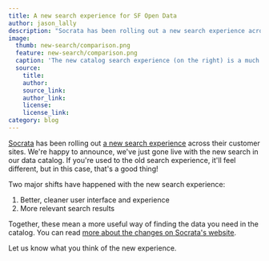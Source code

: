 ```yaml
---
title: A new search experience for SF Open Data
author: jason_lally
description: "Socrata has been rolling out a new search experience across their customer sites. We're happy to announce, we've just gone live with the new search in our data catalog."
image:
  thumb: new-search/comparison.png
  feature: new-search/comparison.png
  caption: 'The new catalog search experience (on the right) is a much anticipated improvement to SF Open Data and is available now!'
  source:
    title:
    author:
    source_link:
    author_link:
    license:
    license_link:
category: blog
---
```



[Socrata](https://www.socrata.com) has been rolling out [a new search experience](https://data.sfgov.org/browse) across their customer sites. We're happy to announce, we've just gone live with the new search in our data catalog. If you're used to the old search experience, it'll feel different, but in this case, that's a good thing!

Two major shifts have happened with the new search experience:

1. Better, cleaner user interface and experience
2. More relevant search results


Together, these mean a more useful way of finding the data you need in the catalog. You can read [more about the changes on Socrata's website](https://support.socrata.com/hc/en-us/articles/219007257).

Let us know what you think of the new experience.